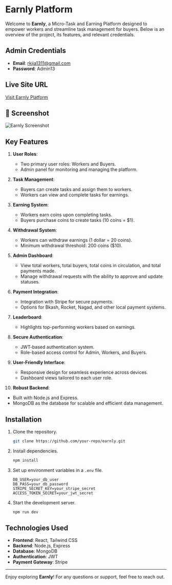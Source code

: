 # Earnly Platform

Welcome to **Earnly**, a Micro-Task and Earning Platform designed to empower workers and streamline task management for buyers. Below is an overview of the project, its features, and relevant credentials.

## Admin Credentials
- **Email**: rkjia1311@gmail.com
- **Password**: Admin13

## Live Site URL
[Visit Earnly Platform](https://earnly-fad73.web.app/)

## 📸 Screenshot
![Earnly Screenshot](https://i.ibb.co.com/mrHg4dWV/Screenshot-2025-02-05-153029.png) 

## Key Features

1. **User Roles**:
   - Two primary user roles: Workers and Buyers.
   - Admin panel for monitoring and managing the platform.

2. **Task Management**:
   - Buyers can create tasks and assign them to workers.
   - Workers can view and complete tasks for earnings.

3. **Earning System**:
   - Workers earn coins upon completing tasks.
   - Buyers purchase coins to create tasks (10 coins = $1).

4. **Withdrawal System**:
   - Workers can withdraw earnings (1 dollar = 20 coins).
   - Minimum withdrawal threshold: 200 coins ($10).

5. **Admin Dashboard**:
   - View total workers, total buyers, total coins in circulation, and total payments made.
   - Manage withdrawal requests with the ability to approve and update statuses.

6. **Payment Integration**:
   - Integration with Stripe for secure payments.
   - Options for Bkash, Rocket, Nagad, and other local payment systems.

7. **Leaderboard**:
   - Highlights top-performing workers based on earnings.

8. **Secure Authentication**:
   - JWT-based authentication system.
   - Role-based access control for Admin, Workers, and Buyers.

9. **User-Friendly Interface**:
   - Responsive design for seamless experience across devices.
   - Dashboard views tailored to each user role.

10. **Robust Backend**:
   - Built with Node.js and Express.
   - MongoDB as the database for scalable and efficient data management.

## Installation
1. Clone the repository.
   ```bash
   git clone https://github.com/your-repo/earnly.git
   ```
2. Install dependencies.
   ```bash
   npm install
   ```
3. Set up environment variables in a `.env` file.
   ```env
   DB_USER=your_db_user
   DB_PASS=your_db_password
   STRIPE_SECRET_KEY=your_stripe_secret
   ACCESS_TOKEN_SECRET=your_jwt_secret
   ```
4. Start the development server.
   ```bash
   npm run dev
   ```

## Technologies Used
- **Frontend**: React, Tailwind CSS
- **Backend**: Node.js, Express
- **Database**: MongoDB
- **Authentication**: JWT
- **Payment Gateway**: Stripe

---

Enjoy exploring **Earnly**! For any questions or support, feel free to reach out.
